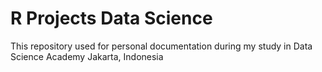 # R Projects Data Science

This repository used for personal documentation during my study in Data Science Academy
Jakarta, Indonesia

